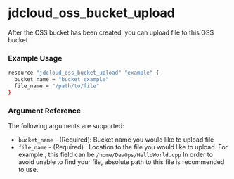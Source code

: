 # jdcloud\_oss\_bucket\_upload

After the OSS bucket has been created, you can upload file to this OSS bucket

### Example Usage

```bash
resource "jdcloud_oss_bucket_upload" "example" {
  bucket_name = "bucket_example"
  file_name = "/path/to/file"
}
```

### Argument Reference

The following arguments are supported:

* `bucket_name` - \(Required\): Bucket name you would like to upload file
* `file_name` - \(Required\) : Location to the file you would like to upload. For example , this field can be `/home/DevOps/HelloWorld.cpp` In order to avoid unable to find your file, absolute path to this file is recommended to use.



